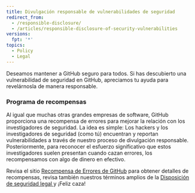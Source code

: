 ```yaml
---
title: Divulgación responsable de vulnerabilidades de seguridad
redirect_from:
  - /responsible-disclosure/
  - /articles/responsible-disclosure-of-security-vulnerabilities
versions:
  fpt: '*'
topics:
  - Policy
  - Legal
---
```


Deseamos mantener a GitHub seguro para todos. Si has descubierto una vulnerabilidad de seguridad en GitHub, apreciamos tu ayuda para revelárnosla de manera responsable.

### Programa de recompensas

Al igual que muchas otras grandes empresas de software, GitHub proporciona una recompensa de errores para mejorar la relación con los investigadores de seguridad. La idea es simple: Los hackers y los investigadores de seguridad (como tú) encuentran y reportan vulnerabilidades a través de nuestro proceso de divulgación responsable. Posteriormente, para reconocer el esfuerzo significativo que estos investigadores suelen presentan cuando cazan errores, los recompensamos con algo de dinero en efectivo.

Revisa el sitio [Recompensa de Errores de GitHub](https://bounty.github.com) para obtener detalles de recompensas, revisa también nuestros términos amplios de la [Disposición de seguridad legal ](/articles/github-bug-bounty-program-legal-safe-harbor) y ¡Feliz caza!
